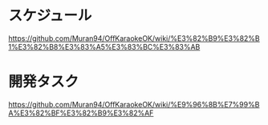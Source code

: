# スケジュール
https://github.com/Muran94/OffKaraokeOK/wiki/%E3%82%B9%E3%82%B1%E3%82%B8%E3%83%A5%E3%83%BC%E3%83%AB

# 開発タスク
https://github.com/Muran94/OffKaraokeOK/wiki/%E9%96%8B%E7%99%BA%E3%82%BF%E3%82%B9%E3%82%AF
